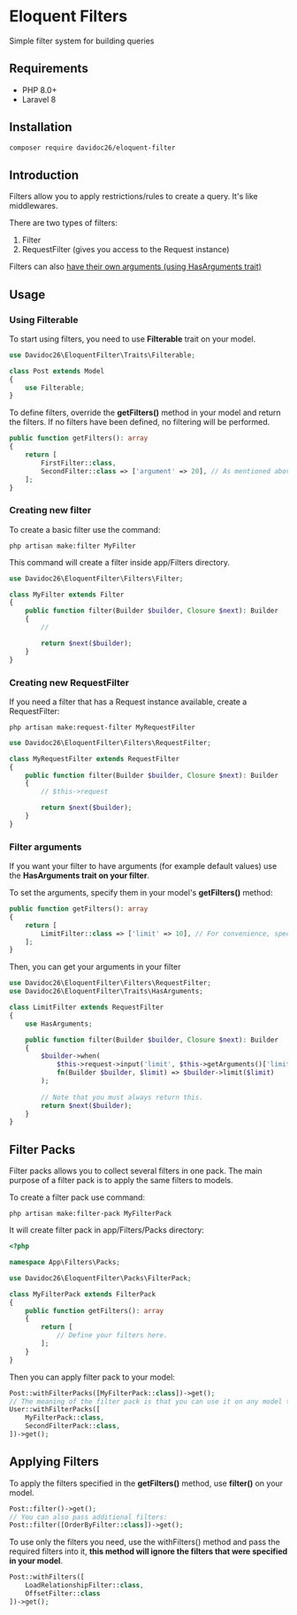 # Eloquent Filters

Simple filter system for building queries

## Requirements

- PHP 8.0+
- Laravel 8

## Installation

```bash
composer require davidoc26/eloquent-filter
```

## Introduction

Filters allow you to apply restrictions/rules to create a query. It's like middlewares.

There are two types of filters:

1) Filter
2) RequestFilter (gives you access to the Request instance)

Filters can
also [have their own arguments (using HasArguments trait)](https://github.com/Davidoc26/eloquent-filter#filter-arguments)

## Usage

### Using Filterable

To start using filters, you need to use **Filterable** trait on your model.

```php
use Davidoc26\EloquentFilter\Traits\Filterable;

class Post extends Model
{
    use Filterable;
}
```

To define filters, override the **getFilters()** method in your model and return the filters. If no filters have been
defined, no filtering will be performed.

```php
public function getFilters(): array
{
    return [
        FirstFilter::class,
        SecondFilter::class => ['argument' => 20], // As mentioned above, filters can have their own arguments.
    ];
}
```

### Creating new filter

To create a basic filter use the command:

```php artisan make:filter MyFilter```

This command will create a filter inside app/Filters directory.

```php
use Davidoc26\EloquentFilter\Filters\Filter;

class MyFilter extends Filter
{
    public function filter(Builder $builder, Closure $next): Builder
    {
        //

        return $next($builder);
    }
}
```

### Creating new RequestFilter

If you need a filter that has a Request instance available, create a RequestFilter:

```php artisan make:request-filter MyRequestFilter```

```php
use Davidoc26\EloquentFilter\Filters\RequestFilter;

class MyRequestFilter extends RequestFilter
{
    public function filter(Builder $builder, Closure $next): Builder
    {
        // $this->request

        return $next($builder);
    }
}
```

### Filter arguments

If you want your filter to have arguments (for example default values) use the **HasArguments trait on your filter**.

To set the arguments, specify them in your model's **getFilters()** method:

```php
public function getFilters(): array
{
    return [
        LimitFilter::class => ['limit' => 10], // For convenience, specify the arguments in an array.
    ];
}
```

Then, you can get your arguments in your filter

```php
use Davidoc26\EloquentFilter\Filters\RequestFilter;
use Davidoc26\EloquentFilter\Traits\HasArguments;

class LimitFilter extends RequestFilter
{
    use HasArguments;

    public function filter(Builder $builder, Closure $next): Builder
    {
        $builder->when(
            $this->request->input('limit', $this->getArguments()['limit']),
            fn(Builder $builder, $limit) => $builder->limit($limit)
        );
        
        // Note that you must always return this.
        return $next($builder);
    }
}

```

## Filter Packs

Filter packs allows you to collect several filters in one pack. The main purpose of a filter pack is to apply the same
filters to models.

To create a filter pack use command:

```php artisan make:filter-pack MyFilterPack```

It will create filter pack in app/Filters/Packs directory:

```php 
<?php

namespace App\Filters\Packs;

use Davidoc26\EloquentFilter\Packs\FilterPack;

class MyFilterPack extends FilterPack
{
    public function getFilters(): array
    {
        return [
            // Define your filters here.
        ];
    }
}
```

Then you can apply filter pack to your model:

```php 
Post::withFilterPacks([MyFilterPack::class])->get();
// The meaning of the filter pack is that you can use it on any model that uses the Filterable trait
User::withFilterPacks([
    MyFilterPack::class, 
    SecondFilterPack::class,
])->get();
```

## Applying Filters

To apply the filters specified in the **getFilters()** method, use **filter()** on your model.

```php 
Post::filter()->get(); 
// You can also pass additional filters:
Post::filter([OrderByFilter::class])->get();
```

To use only the filters you need, use the withFilters() method and pass the required filters into it, **this method will
ignore the filters that were specified in your model**.

```php
Post::withFilters([
    LoadRelationshipFilter::class,
    OffsetFilter::class
])->get();
